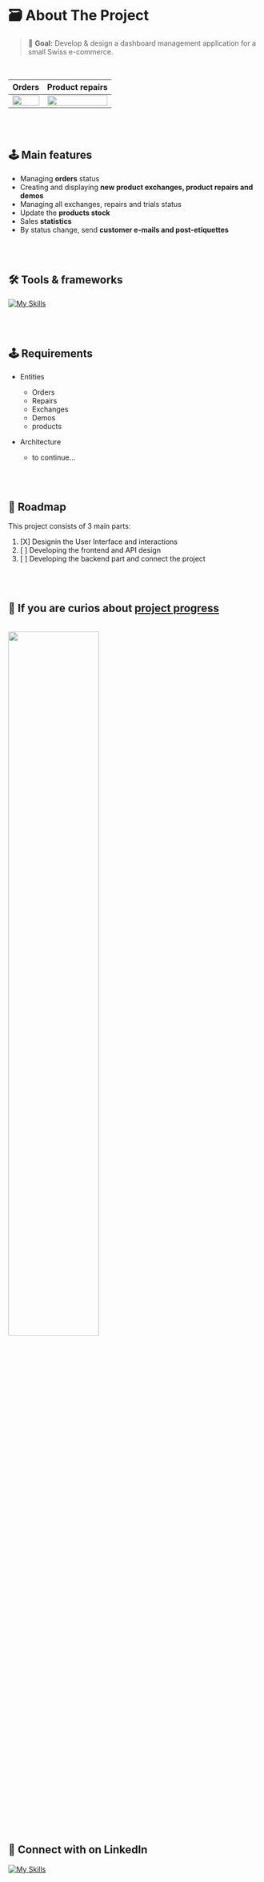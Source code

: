 # 🗃️ About The Project

> 🎯 **Goal:** Develop & design a dashboard management application for a small Swiss e-commerce.

<br>
 
Orders                     |  Product repairs
:-------------------------:|:-------------------------:
<img src="https://github.com/meloryayala/ecommerce-admin-dashboard/assets/79602378/a1bb728f-8643-4ea0-8959-7813858dc570" width="100%"> |  <img src="https://github.com/meloryayala/ecommerce-admin-dashboard/assets/79602378/c78b3485-be65-477a-85f6-08a16d96f06e" width="100%">

<br> <br>

## 🕹️ Main features

* Managing **orders** status
* Creating and displaying **new product exchanges, product repairs and demos**
* Managing all exchanges, repairs and trials status
* Update the **products stock**
* Sales **statistics**
* By status change, send **customer e-mails and post-etiquettes**

<br> <br>

## 🛠️ Tools & frameworks

[![My Skills](https://skillicons.dev/icons?i=js,ts,react,tailwind,git,figma)](https://skillicons.dev)

<br> <br>

## 🕹️ Requirements

- Entities
    - Orders
    - Repairs
    - Exchanges
    - Demos
    - products
      
- Architecture
    - to continue...

<br> <br>


## 📅 Roadmap

This project consists of 3 main parts:

1. [X] Designin the User Interface and interactions
2. [ ] Developing the frontend and API design
3. [ ] Developing the backend part and connect the project

<br> <br>

## 👀 If you are curios about [project progress](https://github.com/users/meloryayala/projects/1/views/2)

<br>
<img src="https://github.com/meloryayala/ecommerce-admin-dashboard/assets/79602378/f072b833-baed-4ba3-a8ea-a16510a81bc6" width="60%">

<br> <br>

## 🔌 Connect with on LinkedIn

[![My Skills](https://skillicons.dev/icons?i=linkedin)](https://www.linkedin.com/in/melory-ayala/)


